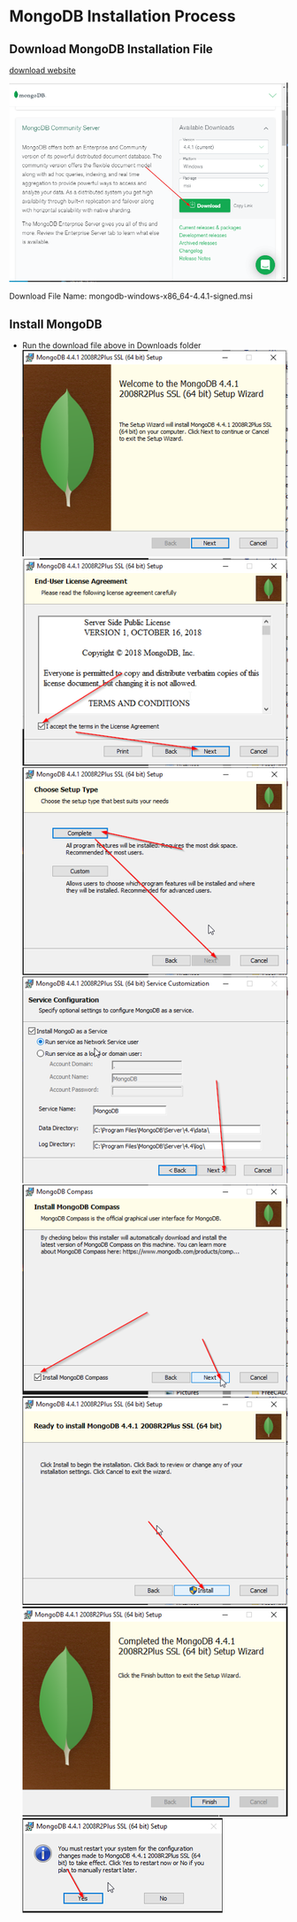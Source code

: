# MongoDB Installation Process

## Download MongoDB Installation File
[download website](https://www.mongodb.com/try/download/community?tck=docs_server)

![Download Webpage](images/DownloadWebPage.png)

Download File Name: mongodb-windows-x86_64-4.4.1-signed.msi

## Install MongoDB
* Run the download file above in Downloads folder
![Step0](images/mongodb0.png)
![Step1](images/mongodb1.png)
![Step2](images/mongodb2.png)
![Step3](images/mongodb3.png)
![Step4](images/mongodb4.png)
![Step5](images/mongodb5.png)
![Step6](images/mongodb6.png)
![Step7](images/mongodb7.png)
